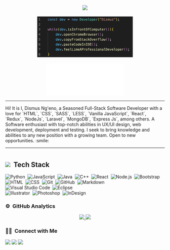 <p align="center">
  <img src="https://profile-counter.glitch.me/dismuskiplimo/count.svg"><br/><br/>
  <img src="./Screenshot 2022-05-24 at 01.10.04.png" alt="code" width="60%" /><br/><br/>
  <img src = "./Vanilla-2.5s-251px.svg" height = "100"/>
</p>
<hr>

<div width = "50%"> 
  Hi! It is I, Dismus Ng'eno, a Seasoned Full-Stack Software Developer with a love for `HTML`, `CSS`, `SASS`, `LESS`, `Vanilla JavaScript`, `React`, `Redux`, `NodeJs`, `Laravel`, `MongoDB`, `Express Js`, among others. A Software enthusiast with top-notch abilities in UX/UI design, web development, deployment and testing. I seek to bring knowledge and abilities to any new position with a growing team. Open to new opportunities. :smile: 
</div>

<hr>

#

## <img src = "https://media2.giphy.com/media/QssGEmpkyEOhBCb7e1/giphy.gif?cid=ecf05e47a0n3gi1bfqntqmob8g9aid1oyj2wr3ds3mg700bl&rid=giphy.gif" height = 25px> &nbsp;Tech Stack

![Python](https://img.shields.io/badge/-Python-05122A?style=flat&logo=python)&nbsp;
![JavaScript](https://img.shields.io/badge/-JavaScript-05122A?style=flat&logo=javascript)&nbsp;
![Java](https://img.shields.io/badge/-Java-05122A?style=flat&logo=Java&logoColor=FFA518)&nbsp;
![C++](https://img.shields.io/badge/-C++-05122A?style=flat&logo=C%2B%2B&logoColor=00599C)&nbsp;
![React](https://img.shields.io/badge/-React-05122A?style=flat&logo=react)&nbsp;
![Node.js](https://img.shields.io/badge/-Node.js-05122A?style=flat&logo=node.js)&nbsp;
![Bootstrap](https://img.shields.io/badge/-Bootstrap-05122A?style=flat&logo=bootstrap&logoColor=563D7C)\
![HTML](https://img.shields.io/badge/-HTML-05122A?style=flat&logo=HTML5)&nbsp;
![CSS](https://img.shields.io/badge/-CSS-05122A?style=flat&logo=CSS3&logoColor=1572B6)&nbsp;
![Git](https://img.shields.io/badge/-Git-05122A?style=flat&logo=git)&nbsp;
![GitHub](https://img.shields.io/badge/-GitHub-05122A?style=flat&logo=github)&nbsp;
![Markdown](https://img.shields.io/badge/-Markdown-05122A?style=flat&logo=markdown)\
![Visual Studio Code](https://img.shields.io/badge/-Visual%20Studio%20Code-05122A?style=flat&logo=visual-studio-code&logoColor=007ACC)&nbsp;
![Eclipse](https://img.shields.io/badge/-Eclipse-05122A?style=flat&logo=eclipse-ide&logoColor=2C2255)\
![Illustrator](https://img.shields.io/badge/-Illustrator-05122A?style=flat&logo=adobe-illustrator)&nbsp;
![Photoshop](https://img.shields.io/badge/-Photoshop-05122A?style=flat&logo=adobe-photoshop)&nbsp;
![InDesign](https://img.shields.io/badge/-InDesign-05122A?style=flat&logo=adobe-indesign)

### ⚙️ &nbsp;GitHub Analytics

<p align="center">
<a href="https://github.com/dismuskiplimo">
  <img height="180em" src="https://github-readme-stats-eight-theta.vercel.app/api?username=dismuskiplimo&show_icons=true&theme=algolia&include_all_commits=true&count_private=true"/>
  <img height="180em" src="https://github-readme-stats-eight-theta.vercel.app/api/top-langs/?username=dismuskiplimo&layout=compact&langs_count=8&theme=algolia"/>
</a>
</p>

### 🤝🏻 &nbsp;Connect with Me

<div align="left">
<a target="_blank"
href="https://www.linkedin.com/in/dismus-kiplimo/"><img
src="https://img.shields.io/badge/-LinkedIn-0077b5?style=for-the-badge&logo=LinkedIn&logoColor=white"></img></a> <a target="_blank"
href="mailto:dismuskiplimo@gmail.com"><img
src="https://img.shields.io/badge/-Gmail-D14836?style=for-the-badge&logo=Gmail&logoColor=white"></img></a> <a target="_blank"
href="https://twitter.com/dismus_kiplimo"><img
src="https://img.shields.io/badge/-Twitter-1DA1F2?style=for-the-badge&logo=Twitter&logoColor=white"></img></a>
<div/>


<!--
**dismuskiplimo/dismuskiplimo** is a ✨ _special_ ✨ repository because its `README.md` (this file) appears on your GitHub profile.
-->
